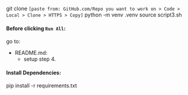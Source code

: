 git clone ```[paste from: GitHub.com/Repo you want to work on > Code > Local > Clone > HTTPS > Copy]```
python -m venv .venv
source script3.sh

#### Before clicking `Run All`:
go to:
- README.md:
    - setup step 4.


#### Install Dependencies:
pip install -r requirements.txt